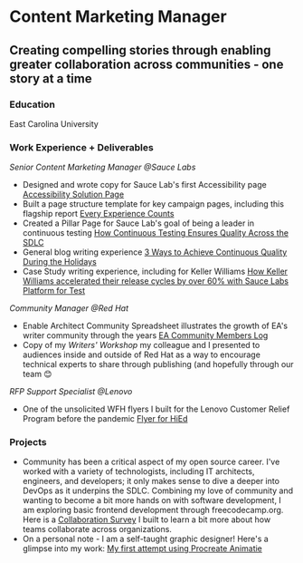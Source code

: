 # Content Marketing Manager
## Creating compelling stories through enabling greater collaboration across communities - one story at a time

### Education
East Carolina University

### Work Experience + Deliverables
*Senior Content Marketing Manager @Sauce Labs*
- Designed and wrote copy for Sauce Lab's first Accessibility page [Accessibility Solution Page](https://saucelabs.com/products/accessibility-testing)
- Built a page structure template for key campaign pages, including this flagship report [Every Experience Counts](https://saucelabs.com/resources/report/every-experience-counts)
- Created a Pillar Page for Sauce Lab's goal of being a leader in continuous testing [How Continuous Testing Ensures Quality Across the SDLC](https://saucelabs.com/resources/blog/continuous-testing)
- General blog writing experience [3 Ways to Achieve Continuous Quality During the Holidays](https://saucelabs.com/resources/blog/holiday-prep-continuous-quality)
- Case Study writing experience, including for Keller Williams [How Keller Williams accelerated their release cycles by over 60% with Sauce Labs Platform for Test](https://saucelabs.com/resources/case-studies/how-keller-williams-accelerated-their-release-cycles-with-sauce-labs)

*Community Manager @Red Hat* 
- Enable Architect Community Spreadsheet illustrates the growth of EA's writer community through the years [EA Community Members Log](https://docs.google.com/spreadsheets/d/1SNChqok5HvAJPWCVUY-MeI8DNBg9af6Y/edit?gid=1905444703#gid=1905444703)
- Copy of my *Writers' Workshop* my colleague and I presented to audiences inside and outside of Red Hat as a way to encourage technical experts to share through publishing (and hopefully through our team :blush:

*RFP Support Specialist @Lenovo*
- One of the unsolicited WFH flyers I built for the Lenovo Customer Relief Program before the pandemic [Flyer for HiEd](https://docs.google.com/document/d/1E3zT3tEdMYvSbSJXJzq0fuJfk9NV79l4/edit)

### Projects
- Community has been a critical aspect of my open source career. I've worked with a variety of technologists, including IT architects, engineers, and developers; it only makes sense to dive a deeper into DevOps as it underpins the SDLC. Combining my love of community and wanting to become a bit more hands on with software development, I am exploring basic frontend development through freecodecamp.org. Here is a [Collaboration Survey](https://github.com/EmJayFreewoman/collaborationsurvey) I built to learn a bit more about how teams collaborate across organizations.
- On a personal note - I am a self-taught graphic designer! Here's a glimpse into my work: [My first attempt using Procreate Animatie](https://drive.google.com/file/d/1yrKJHeVIO1QGC3ozxRXFcqGYHregEkC0/view?usp=sharing)
